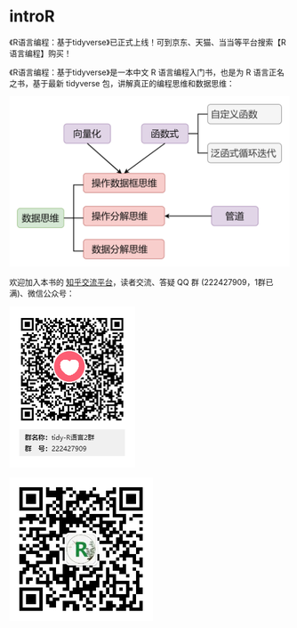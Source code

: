# introR

《R语言编程：基于tidyverse》已正式上线！可到京东、天猫、当当等平台搜索【R语言编程】购买！

《R语言编程：基于tidyverse》是一本中文 R 语言编程入门书，也是为 R 语言正名之书，基于最新 tidyverse 包，讲解真正的编程思维和数据思维：

![tidy-数据思维](images\tidy-R-data-thinking.png)

欢迎加入本书的 [知乎交流平台](https://zhuanlan.zhihu.com/p/198185888)，读者交流、答疑 QQ 群 (222427909，1群已满)、微信公众号：

![R-tidy QQ群](images/tidy-R2-QQ.png)

![微信公众号](images/tidy-R-wechat.png)

